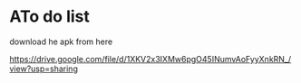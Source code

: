 # ATo do list

download he apk from here 

https://drive.google.com/file/d/1XKV2x3IXMw6pgO45INumvAoFyyXnkRN_/view?usp=sharing
